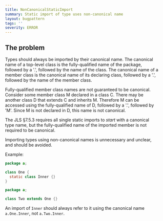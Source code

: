 ```yaml
---
title: NonCanonicalStaticImport
summary: Static import of type uses non-canonical name
layout: bugpattern
tags: ''
severity: ERROR
---
```


<!--
*** AUTO-GENERATED, DO NOT MODIFY ***
To make changes, edit the @BugPattern annotation or the explanation in docs/bugpattern.
-->

## The problem
Types should always be imported by their canonical name. The canonical name of a
top-level class is the fully-qualified name of the package, followed by a '.',
followed by the name of the class. The canonical name of a member class is the
canonical name of its declaring class, followed by a '.', followed by the name
of the member class.

Fully-qualified member class names are not guaranteed to be canonical. Consider
some member class M declared in a class C. There may be another class D that
extends C and inherits M. Therefore M can be accessed using the fully-qualified
name of D, followed by a '.', followed by 'M'. Since M is not declared in D,
this name is not canonical.

The JLS §7.5.3 requires all single static imports to *start* with a canonical
type name, but the fully-qualified name of the imported member is not required
to be canonical.

Importing types using non-canonical names is unnecessary and unclear, and should
be avoided.

Example:

```java
package a;

class One {
  static class Inner {}
}
```

```java
package a;

class Two extends One {}
```

An import of `Inner` should always refer to it using the canonical name
`a.One.Inner`, not `a.Two.Inner`.

